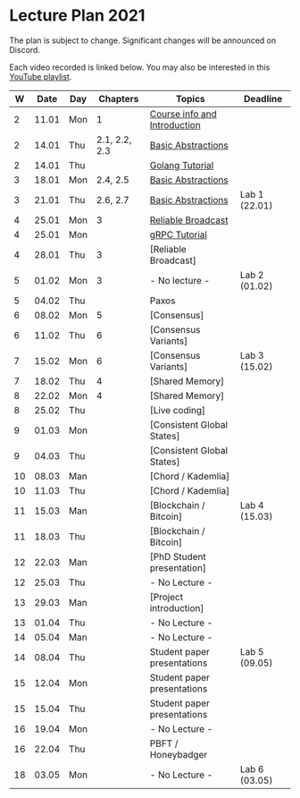 # Lecture Plan 2021

The plan is subject to change. Significant changes will be announced on Discord.

Each video recorded is linked below.
You may also be interested in this [YouTube playlist](https://www.youtube.com/watch?v=pKFfy_T5e94&list=PLbFbN_bRUfk2dNaP_yU5VLNfZa5QzkOSu&ab_channel=RacinNygaard).

| W   | Date  | Day | Chapters      | Topics                            | Deadline      |
| --- | ----- | --- | ------------- | --------------------------------- | ------------- |
| 2   | 11.01 | Mon | 1             | [Course info and Introduction][1] |               |
| 2   | 14.01 | Thu | 2.1, 2.2, 2.3 | [Basic Abstractions][2]           |               |
| 2   | 14.01 | Thu |               | [Golang Tutorial][3]              |               |
| 3   | 18.01 | Mon | 2.4, 2.5      | [Basic Abstractions][4]           |               |
| 3   | 21.01 | Thu | 2.6, 2.7      | [Basic Abstractions][5]           | Lab 1 (22.01) |
| 4   | 25.01 | Mon | 3             | [Reliable Broadcast][6]           |               |
| 4   | 25.01 | Mon |               | [gRPC Tutorial][7]                |               |
| 4   | 28.01 | Thu | 3             | [Reliable Broadcast]              |               |
| 5   | 01.02 | Mon | 3             | - No lecture -                    | Lab 2 (01.02) |
| 5   | 04.02 | Thu |               | Paxos                             |               |
| 6   | 08.02 | Mon | 5             | [Consensus]                       |               |
| 6   | 11.02 | Thu | 6             | [Consensus Variants]              |               |
| 7   | 15.02 | Mon | 6             | [Consensus Variants]              | Lab 3 (15.02) |
| 7   | 18.02 | Thu | 4             | [Shared Memory]                   |               |
| 8   | 22.02 | Mon | 4             | [Shared Memory]                   |               |
| 8   | 25.02 | Thu |               | [Live coding]                     |               |
| 9   | 01.03 | Mon |               | [Consistent Global States]        |               |
| 9   | 04.03 | Thu |               | [Consistent Global States]        |               |
| 10  | 08.03 | Man |               | [Chord / Kademlia]                |               |
| 10  | 11.03 | Thu |               | [Chord / Kademlia]                |               |
| 11  | 15.03 | Man |               | [Blockchain / Bitcoin]            | Lab 4 (15.03) |
| 11  | 18.03 | Thu |               | [Blockchain / Bitcoin]            |               |
| 12  | 22.03 | Man |               | [PhD Student presentation]        |               |
| 12  | 25.03 | Thu |               | - No Lecture -                    |               |
| 13  | 29.03 | Man |               | [Project introduction]            |               |
| 13  | 01.04 | Thu |               | - No Lecture -                    |               |
| 14  | 05.04 | Man |               | - No Lecture -                    |               |
| 14  | 08.04 | Thu |               | Student paper presentations       | Lab 5 (09.05) |
| 15  | 12.04 | Mon |               | Student paper presentations       |               |
| 15  | 15.04 | Thu |               | Student paper presentations       |               |
| 16  | 19.04 | Mon |               | - No Lecture -                    |               |
| 16  | 22.04 | Thu |               | PBFT / Honeybadger                |               |
| 18  | 03.05 | Mon |               | - No Lecture -                    | Lab 6 (03.05) |


[1]: https://www.youtube.com/watch?v=pKFfy_T5e94
[2]: https://www.youtube.com/watch?v=IDbbXseYaPc
[3]: https://www.youtube.com/watch?v=IDbbXseYaPc&t=3200
[4]: https://www.youtube.com/watch?v=MqAw0sbwtwE
[5]: https://www.youtube.com/watch?v=xlKvYU79qfU
[6]: https://youtu.be/5SzLIBYJSaI&t=1875
[7]: https://www.youtube.com/watch?v=5SzLIBYJSaI